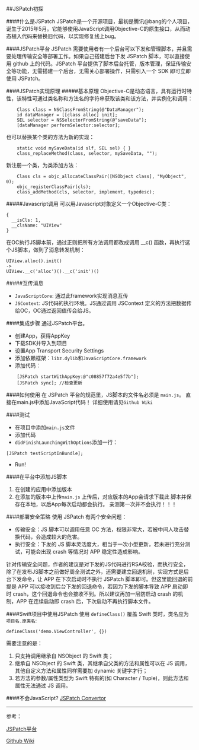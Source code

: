 ##JSPatch初探

####什么是JSPatch
JSPatch是一个开源项目，最初是腾讯@bang的个人项目，诞生于2015年5月。它能够使用JavaScript调用Objective-C的原生接口，从而动态植入代码来替换旧代码，以实现修复线上bug。

####JSPatch平台
JSPatch 需要使用者有一个后台可以下发和管理脚本，并且需要处理传输安全等部署工作。如果自己搭建后台下发 JSPatch 脚本，可以直接使用 github 上的代码。JSPatch 平台提供了脚本后台托管，版本管理，保证传输安全等功能，无需搭建一个后台，无需关心部署操作，只需引入一个 SDK 即可立即使用 JSPatch。

####JSPatch实现原理
#####基本原理
Objective-C是动态语言，具有运行时特性，该特性可通过类名称和方法名的字符串获取该类和该方法，并实例化和调用：

```
    Class class = NSClassFromString(@"DataManager");
    id dataManager = [[class alloc] init];
    SEL selector = NSSelectorFromString(@"saveData");
    [dataManager performSelector:selector];
```
也可以替换某个类的方法为新的实现：

```
    static void mySaveData(id slf, SEL sel) { }
    class_replaceMethod(class, selector, mySaveData, "");
```
新注册一个类，为类添加方法：

```
    Class cls = objc_allocateClassPair([NSObject class], "MyObject", 0);
    objc_registerClassPair(cls);
    class_addMethod(cls, selector, implement, typedesc);
```
#####Javascript调用
可以用Javascript对象定义一个Objective-C类：

```
{
  __isCls: 1,
  __clsName: "UIView"
}
```
在OC执行JS脚本前，通过正则把所有方法调用都改成调用 __c() 函数，再执行这个JS脚本，做到了消息转发机制：

```
UIView.alloc().init()
->
UIView.__c('alloc')().__c('init')()
```
#####互传消息
- `JavaScriptCore`: 通过此framework实现消息互传
- `JSContext`: JS代码的执行环境。JS通过调用 JSContext 定义的方法把数据传给OC，OC通过返回值传会给JS。

####集成步骤
通过JSPatch平台。

- 创建App，获得AppKey
- 下载SDK并导入到项目
- 设置App Transport Security Settings
- 添加依赖框架：`libz.dylib`和`JavaScriptCore.framework`
- 添加代码：

```
    [JSPatch startWithAppKey:@"c08857f72a4e5f7b"];
    [JSPatch sync]; //检查更新
```

####如何使用
在 JSPatch 平台的规范里，JS脚本的文件名必须是 `main.js`。
直接在main.js中添加JavaScript代码！
详细使用请见`Github Wiki`

####测试
- 在项目中添加`main.js`文件
- 添加代码
- `didFinishLaunchingWithOptions`添加一行：

```
[JSPatch testScriptInBundle];
```
- Run!

####在平台中添加JS脚本
1. 在创建的应用中添加版本
2. 在添加的版本中上传`main.js`
上传后，对应版本的App会请求下载此 脚本并保存在本地，以后App每次启动都会执行。
亲测第一次并不会执行！！！

####部署安全策略
使用 JSPatch 有两个安全问题：

- 传输安全：JS 脚本可以调用任意 OC 方法，权限非常大，若被中间人攻击替换代码，会造成较大的危害。
- 执行安全：下发的 JS 脚本灵活度大，相当于一次小型更新，若未进行充分测试，可能会出现 crash 等情况对 APP 稳定性造成影响。

针对传输安全问题，作者的建议是对下发的JS代码进行RSA校验，而执行安全，除了在发布JS脚本之前做好周全测试之外，还需要建立回退机制，实现方式是后台下发命令，让 APP 在下次启动时不执行 JSPatch 脚本即可。但这里能回退的前提是 APP 可以接收到后台下发的回退命令，若因为下发的脚本导致 APP 启动即时 crash，这个回退命令也会接收不到。所以建议再加一层防启动 crash 的机制，APP 在连续启动即 crash 后，下次启动不再执行脚本文件。

####Swift项目中使用JSPatch
使用 `defineClass()` 覆盖 Swift 类时，类名应为 `项目名.原类名`:

```
defineClass('demo.ViewController', {})
```
需要注意的是：
1. 只支持调用继承自 NSObject 的 Swift 类；
2. 继承自 NSObject 的 Swift 类，其继承自父类的方法和属性可以在 JS 调用，其他自定义方法和属性同样需要加 dynamic 关键字才行；
3. 若方法的参数/属性类型为 Swift 特有的(如 Character / Tuple)，则此方法和属性无法通过 JS 调用。

####不会JavaScript?
[JSPatch Convertor](http://bang590.github.io/JSPatchConvertor/)

---
参考：

[JSPatch平台](http://jspatch.com)

[Github Wiki](https://github.com/bang590/JSPatch/wiki)


